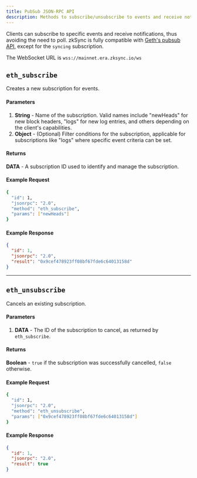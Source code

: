 ```yaml
---
title: PubSub JSON-RPC API
description: Methods to subscribe/unsubscribe to events and receive notifications on zkSync Era.
---
```


Clients can subscribe to specific events and receive notifications,
thus avoiding the need to poll. zkSync is fully compatible with [Geth's pubsub API](https://geth.ethereum.org/docs/interacting-with-geth/rpc/pubsub),
except for the `syncing` subscription.

The WebSocket URL is `wss://mainnet.era.zksync.io/ws`

## `eth_subscribe`

Creates a new subscription for events.

#### Parameters

1. **String** - Name of the subscription. Valid names include "newHeads" for new block headers, "logs" for new log entries,
and others depending on the client's capabilities.
1. **Object** - (Optional) Filter conditions for the subscription, applicable for subscriptions like "logs" where specific event criteria can be set.

#### Returns

**DATA** - A subscription ID used to identify and manage the subscription.

#### Example Request

```sh
{
  "id": 1,
  "jsonrpc": "2.0",
  "method": "eth_subscribe",
  "params": ["newHeads"]
}
```

#### Example Response

```json
{
  "id": 1,
  "jsonrpc": "2.0",
  "result": "0x9cef478923ff08bf67fde6c64013158d"
}
```

---

## `eth_unsubscribe`

Cancels an existing subscription.

#### Parameters

1. **DATA** - The ID of the subscription to cancel, as returned by `eth_subscribe`.

#### Returns

**Boolean** - `true` if the subscription was successfully cancelled, `false` otherwise.

#### Example Request

```sh
{
  "id": 1,
  "jsonrpc": "2.0",
  "method": "eth_unsubscribe",
  "params": ["0x9cef478923ff08bf67fde6c64013158d"]
}
```

#### Example Response

```json
{
  "id": 1,
  "jsonrpc": "2.0",
  "result": true
}
```
